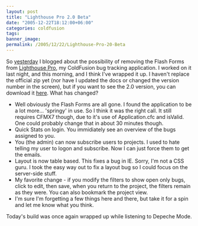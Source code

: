 ```yaml
---
layout: post
title: "Lighthouse Pro 2.0 Beta"
date: "2005-12-22T18:12:00+06:00"
categories: coldfusion 
tags: 
banner_image: 
permalink: /2005/12/22/Lighthouse-Pro-20-Beta
---
```


So <a href="http://ray.camdenfamily.com/index.cfm/2005/12/21/Question-for-Lighthouse-Pro-Users">yesterday</a> I blogged about the possibility of removing the Flash Forms from <a href="http://ray.camdenfamily.com/projects/lhp">Lighthouse Pro</a>, my ColdFusion bug tracking application. I worked on it last night, and this morning, and I think I've wrapped it up. I haven't replace the official zip yet (nor have I updated the docs or changed the version number in the screen), but if you want to see the 2.0 version, you can download it <a href="http://ray.camdenfamily.com/downloads/lighthouseprobeta.zip">here</a>. What has changed?

<ul>
<li>Well obviously the Flash Forms are all gone. I found the application to be a lot more... 'springy' in use. So I think it was the right call. It still requires CFMX7 though, due to it's use of Application.cfc and isValid. One could probably change that in about 30 minutes though.
<li>Quick Stats on login. You immidiately see an overview of the bugs assigned to you.
<li>You (the admin) can now subscribe users to projects. I used to hate telling my user to logon and subscribe. Now I can just force them to get the emails. 
<li>Layout is now table based. This fixes a bug in IE. Sorry, I'm not a CSS guru. I took the easy way out to fix a layout bug so I could focus on the server-side stuff.
<li>My favorite change - if you modify the filters to show open only bugs, click to edit, then save, when you return to the project, the filters remain as they were. You can also bookmark the project view.
<li>I'm sure I'm forgetting a few things here and there, but take it for a spin and let me know what you think.
</ul>

Today's build was once again wrapped up while listening to Depeche Mode.
